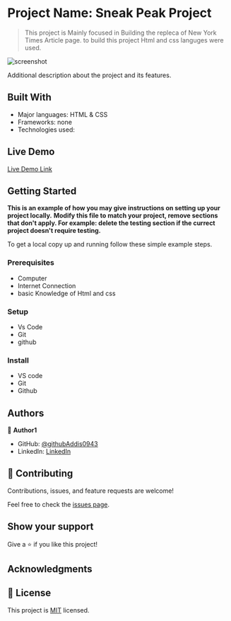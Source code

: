 # Project Name: Sneak Peak Project

> This project is Mainly focused in Building the repleca of New York Times Article page. to build this project Html and css languges were used.

![screenshot](./NTY-screenshoot.png)

Additional description about the project and its features.

## Built With

- Major languages: HTML & CSS
- Frameworks: none
- Technologies used:

## Live Demo

[Live Demo Link](https://livedemo.com)

## Getting Started

**This is an example of how you may give instructions on setting up your project locally.**
**Modify this file to match your project, remove sections that don't apply. For example: delete the testing section if the currect project doesn't require testing.**

To get a local copy up and running follow these simple example steps.

### Prerequisites

- Computer
- Internet Connection
- basic Knowledge of Html and css

### Setup

- Vs Code
- Git
- github

### Install

- VS code
- Git
- Github

## Authors

👤 **Author1**

- GitHub: [@githubAddis0943](https://github.com/Addis0943)
- LinkedIn: [LinkedIn](https://www.linkedin.com/in/addis-belete-134b98191/)

## 🤝 Contributing

Contributions, issues, and feature requests are welcome!

Feel free to check the [issues page](issues/).

## Show your support

Give a ⭐️ if you like this project!

## Acknowledgments

## 📝 License

This project is [MIT](lic.url) licensed.
